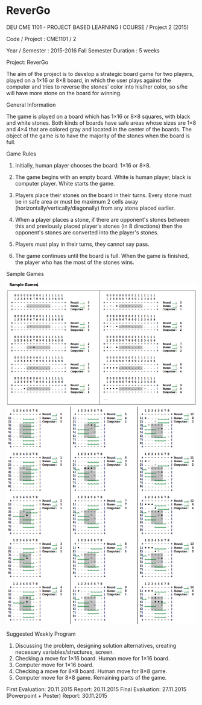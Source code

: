 # ReverGo
DEU CME 1101 - PROJECT BASED LEARNING I COURSE / Project 2 (2015)





Code / Project     :  CME1101 / 2


Year / Semester	:  2015-2016 Fall Semester 
Duration	      :  5 weeks

Project:  ReverGo

The aim of the project is to develop a strategic board game for two players, played on a 1×16 or 8×8 board, in which the user plays against the computer and tries to reverse the stones' color into his/her color, so s/he will have more stone on the board for winning.

General Information

The game is played on a board which has 1×16 or 8×8 squares, with black and white stones. Both kinds of boards have safe areas whose sizes are 1×8 and 4×4 that are colored gray and located in the center of the boards. The object of the game is to have the majority of the stones when the board is full.

Game Rules

1.	Initially, human player chooses the board: 1×16 or 8×8. 

2.	The game begins with an empty board. White is human player, black is computer player. White starts the game.

3.	Players place their stones on the board in their turns. Every stone must be in safe area or must be maximum 2 cells away (horizontally/vertically/diagonally) from any stone placed earlier. 

4.	When a player places a stone, if there are opponent's stones between this and previously placed player's stones (in 8 directions) then the opponent's stones are converted into the player's stones.

5.	Players must play in their turns, they cannot say pass. 

6.	The game continues until the board is full. When the game is finished, the player who has the most of the stones wins.

Sample Games

![alt text](https://github.com/hhuseyinpay/ReverGo/blob/master/Game%20sample%201.png "Game sample 1")
![alt text](https://github.com/hhuseyinpay/ReverGo/blob/master/Game%20sample%202.png "Game sample 1")

Suggested Weekly Program

1. Discussing the problem, designing solution alternatives, creating necessary variables/structures, screen.
2. Checking a move for 1×16 board. Human move for 1×16 board.
3. Computer move for 1×16 board.
4. Checking a move for 8×8 board. Human move for 8×8 game.
5. Computer move for 8×8 game. Remaining parts of the game.


First Evaluation: 20.11.2015
Report: 20.11.2015
Final Evaluation: 27.11.2015 (Powerpoint + Poster)
                Report: 30.11.2015
